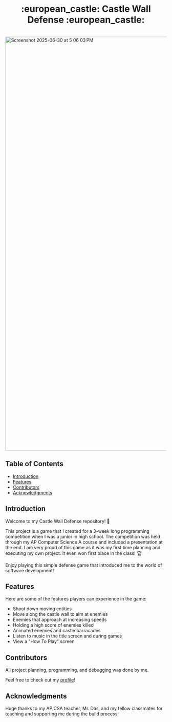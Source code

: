 <h1 align="center"> :european_castle: Castle Wall Defense :european_castle:</h1> <br>

<img width="1291" alt="Screenshot 2025-06-30 at 5 06 03 PM" src="https://github.com/user-attachments/assets/28e85e58-5df1-4afa-a66a-0ce5e1bd81f3" />

<!-- START doctoc generated TOC please keep comment here to allow auto update -->
<!-- DON'T EDIT THIS SECTION, INSTEAD RE-RUN doctoc TO UPDATE -->
## Table of Contents

- [Introduction](#introduction)
- [Features](#features)
- [Contributors](#contributors)
- [Acknowledgments](#acknowledgments)

<!-- END doctoc generated TOC please keep comment here to allow auto update -->

## Introduction

Welcome to my Castle Wall Defense repository! :wave:

This project is a game that I created for a 3-week long programming competition when I was a junior in high school. The competition was held through my AP Computer Science A course and included a presentation at the end. I am very proud of this game as it was my first time planning and executing my own project. It even won first place in the class! :trophy:

Enjoy playing this simple defense game that introduced me to the world of software development!

## Features

Here are some of the features players can experience in the game:

* Shoot down moving entities
* Move along the castle wall to aim at enemies
* Enemies that approach at increasing speeds
* Holding a high score of enemies killed
* Animated enemies and castle barracades
* Listen to music in the title screen and during games
* View a "How To Play" screen

## Contributors

All project planning, programming, and debugging was done by me.

Feel free to check out my [profile](http://github.com/charleswal-a)!

## Acknowledgments

Huge thanks to my AP CSA teacher, Mr. Das, and my fellow classmates for teaching and supporting me during the build process!
